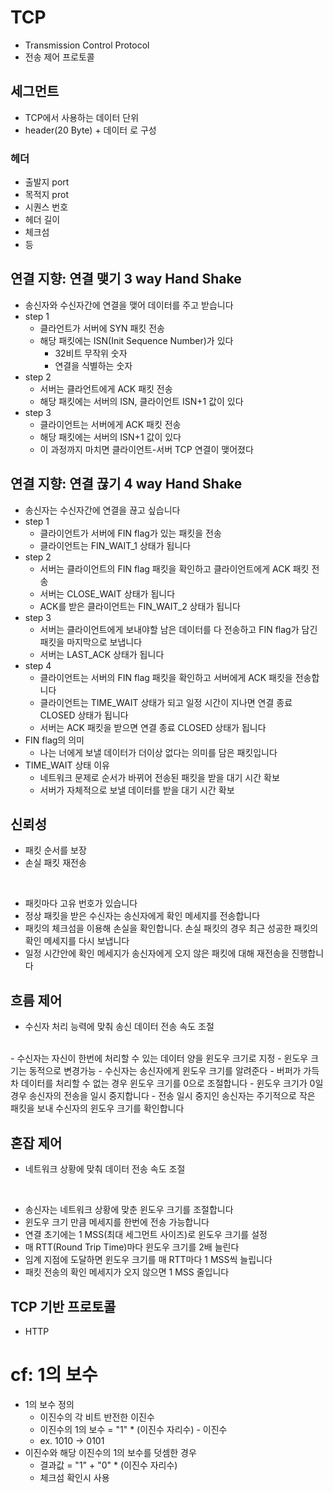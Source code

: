 # TCP
- Transmission Control Protocol
- 전송 제어 프로토콜

## 세그먼트
- TCP에서 사용하는 데이터 단위
- header(20 Byte) + 데이터 로 구성

### 헤더
- 출발지 port
- 목적지 prot
- 시퀀스 번호
- 헤더 길이
- 체크섬
- 등


## 연결 지향: 연결 맺기 3 way Hand Shake
- 송신자와 수신자간에 연결을 맺어 데이터를 주고 받습니다
- step 1
    - 클라언트가 서버에 SYN 패킷 전송
    - 해당 패킷에는 ISN(Init Sequence Number)가 있다
        - 32비트 무작위 숫자
        - 연결을 식별하는 숫자
- step 2
    - 서버는 클라언트에게 ACK 패킷 전송
    - 해당 패킷에는 서버의 ISN, 클라이언트 ISN+1 값이 있다
- step 3
    - 클라이언트는 서버에게 ACK 패킷 전송
    - 해당 패킷에는 서버의 ISN+1 값이 있다
    - 이 과정까지 마치면 클라이언트-서버 TCP 연결이 맺어졌다


## 연결 지향: 연결 끊기 4 way Hand Shake
- 송신자는 수신자간에 연결을 끊고 싶습니다
- step 1
    - 클라이언트가 서버에 FIN flag가 있는 패킷을 전송
    - 클라이언트는 FIN_WAIT_1 상태가 됩니다
- step 2
    - 서버는 클라이언트의 FIN flag 패킷을 확인하고 클라이언트에게 ACK 패킷 전송
    - 서버는 CLOSE_WAIT 상태가 됩니다
    - ACK를 받은 클라이언트는 FIN_WAIT_2 상태가 됩니다
- step 3
    - 서버는 클라이언트에게 보내야할 남은 데이터를 다 전송하고 FIN flag가 담긴 패킷을 마지막으로 보냅니다
    - 서버는 LAST_ACK 상태가 됩니다
- step 4
    - 클라이언트는 서버의 FIN flag 패킷을 확인하고 서버에게 ACK 패킷을 전송합니다
    - 클라이언트는 TIME_WAIT 상태가 되고 일정 시간이 지나면 연결 종료 CLOSED 상태가 됩니다
    - 서버는 ACK 패킷을 받으면 연결 종료 CLOSED 상태가 됩니다
- FIN flag의 의미
    - 나는 너에게 보낼 데이터가 더이상 없다는 의미를 담은 패킷입니다
- TIME_WAIT 상태 이유
    - 네트워크 문제로 순서가 바뀌어 전송된 패킷을 받을 대기 시간 확보
    - 서버가 자체적으로 보낼 데이터를 받을 대기 시간 확보

## 신뢰성
- 패킷 순서를 보장
- 손실 패킷 재전송

<br>

- 패킷마다 고유 번호가 있습니다
- 정상 패킷을 받은 수신자는 송신자에게 확인 메세지를 전송합니다
- 패킷의 체크섬을 이용해 손실을 확인합니다. 손실 패킷의 경우 최근 성공한 패킷의 확인 메세지를 다시 보냅니다
- 일정 시간안에 확인 메세지가 송신자에게 오지 않은 패킷에 대해 재전송을 진행합니다


## 흐름 제어
- 수신자 처리 능력에 맞춰 송신 데이터 전송 속도 조절

<br>
- 수신자는 자신이 한번에 처리할 수 있는 데이터 양을 윈도우 크기로 지정
- 윈도우 크기는 동적으로 변경가능
- 수신자는 송신자에게 윈도우 크기를 알려준다
- 버퍼가 가득차 데이터를 처리할 수 없는 경우 윈도우 크기를 0으로 조절합니다
- 윈도우 크기가 0일 경우 송신자의 전송을 일시 중지합니다
- 전송 일시 중지인 송신자는 주기적으로 작은 패킷을 보내 수신자의 윈도우 크기를 확인합니다

## 혼잡 제어
- 네트워크 상황에 맞춰 데이터 전송 속도 조절

<br>

- 송신자는 네트워크 상황에 맞춘 윈도우 크기를 조절합니다
- 윈도우 크기 만큼 메세지를 한번에 전송 가능합니다
- 연결 초기에는 1 MSS(최대 세그먼트 사이즈)로 윈도우 크기를 설정
- 매 RTT(Round Trip Time)마다 윈도우 크기를 2배 늘린다
- 임계 지점에 도달하면 윈도우 크기를 매 RTT마다 1 MSS씩 늘립니다
- 패킷 전송의 확인 메세지가 오지 않으면 1 MSS 줄입니다


## TCP 기반 프로토콜
- HTTP




# cf: 1의 보수
- 1의 보수 정의
    - 이진수의 각 비트 반전한 이진수
    - 이진수의 1의 보수 = "1" * (이진수 자리수) - 이진수
    - ex. 1010 -> 0101
- 이진수와 해당 이진수의 1의 보수를 덧셈한 경우
    - 결과값 = "1" +  "0" * (이진수 자리수)
    - 체크섬 확인시 사용
